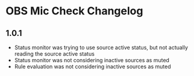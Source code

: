 # OBS Mic Check Changelog

## 1.0.1

- Status monitor was trying to use source active status, but not actually reading the source active status
- Status monitor was not considering inactive sources as muted
- Rule evaluation was not considering inactive sources as muted
